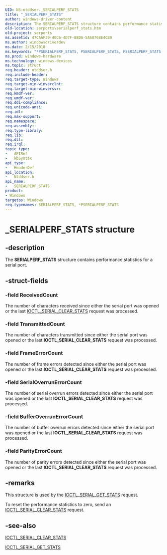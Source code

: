 ```yaml
---
UID: NS:ntddser._SERIALPERF_STATS
title: "_SERIALPERF_STATS"
author: windows-driver-content
description: The SERIALPERF_STATS structure contains performance statistics for a serial port.
old-location: serports\serialperf_stats.htm
old-project: serports
ms.assetid: 47CAAF39-40C6-4D7F-B8DA-5A60768E4CB0
ms.author: windowsdriverdev
ms.date: 2/15/2018
ms.keywords: "*PSERIALPERF_STATS, PSERIALPERF_STATS, PSERIALPERF_STATS structure pointer [Serial Ports], SERIALPERF_STATS, SERIALPERF_STATS structure [Serial Ports], _SERIALPERF_STATS, ntddser/PSERIALPERF_STATS, ntddser/SERIALPERF_STATS, serports.serialperf_stats"
ms.prod: windows-hardware
ms.technology: windows-devices
ms.topic: struct
req.header: ntddser.h
req.include-header: 
req.target-type: Windows
req.target-min-winverclnt: 
req.target-min-winversvr: 
req.kmdf-ver: 
req.umdf-ver: 
req.ddi-compliance: 
req.unicode-ansi: 
req.idl: 
req.max-support: 
req.namespace: 
req.assembly: 
req.type-library: 
req.lib: 
req.dll: 
req.irql: 
topic_type:
-	APIRef
-	kbSyntax
api_type:
-	HeaderDef
api_location:
-	Ntddser.h
api_name:
-	SERIALPERF_STATS
product:
- Windows
targetos: Windows
req.typenames: SERIALPERF_STATS, *PSERIALPERF_STATS
---
```


# _SERIALPERF_STATS structure


## -description


The <b>SERIALPERF_STATS</b> structure contains performance statistics for a serial port.


## -struct-fields




### -field ReceivedCount

The number of characters received since either the serial port was opened or the last <a href="https://msdn.microsoft.com/library/windows/hardware/ff546538">IOCTL_SERIAL_CLEAR_STATS</a> request was processed.


### -field TransmittedCount

The number of characters transmitted since either the serial port was opened or the last <b>IOCTL_SERIAL_CLEAR_STATS</b> request was processed.


### -field FrameErrorCount

The number of frame errors detected since either the serial port was opened or the last <b>IOCTL_SERIAL_CLEAR_STATS</b> request was processed.


### -field SerialOverrunErrorCount

The number of serial overrun errors detected since either the serial port was opened or the last <b>IOCTL_SERIAL_CLEAR_STATS</b> request was processed.


### -field BufferOverrunErrorCount

The number of buffer overrun errors detected since either the serial port was opened or the last <b>IOCTL_SERIAL_CLEAR_STATS</b> request was processed.


### -field ParityErrorCount

The number of parity errors detected since either the serial port was opened or the last <b>IOCTL_SERIAL_CLEAR_STATS</b> request was processed.


## -remarks



This structure is used by the <a href="https://msdn.microsoft.com/library/windows/hardware/ff546600">IOCTL_SERIAL_GET_STATS</a> request.

To reset the performance statistics to zero, send an <a href="https://msdn.microsoft.com/library/windows/hardware/ff546538">IOCTL_SERIAL_CLEAR_STATS</a> request.




## -see-also




<a href="https://msdn.microsoft.com/library/windows/hardware/ff546538">IOCTL_SERIAL_CLEAR_STATS</a>



<a href="https://msdn.microsoft.com/library/windows/hardware/ff546600">IOCTL_SERIAL_GET_STATS</a>
 

 

